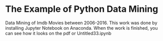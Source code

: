 # The Example of  Python Data Mining 
 Data Mining of Imdb Movies between 2006-2016.
This work was done by installing Jupyter Notebook on Anaconda. When the work is finished, you can see how it looks on the pdf or Untitled33.ipynb

